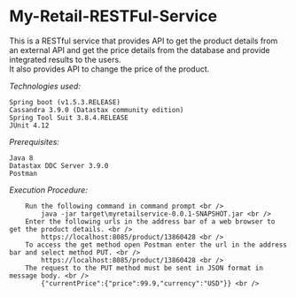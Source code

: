 # My-Retail-RESTFul-Service
This is a RESTful service that provides API to get the product details from an external API and get the price details from the database and provide integrated results to the users. <br />
It also provides API to change the price of the product. <br />

*Technologies used:* 

	Spring boot (v1.5.3.RELEASE)
	Cassandra 3.9.0 (Datastax community edition) 
	Spring Tool Suit 3.8.4.RELEASE 
	JUnit 4.12 
*Prerequisites:* 

	Java 8 
	Datastax DDC Server 3.9.0
	Postman 
*Execution Procedure:*

		Run the following command in command prompt <br />
			java -jar target\myretailservice-0.0.1-SNAPSHOT.jar <br />
		Enter the following urls in the address bar of a web browser to get the product details. <br />
			https://localhost:8085/product/13860428 <br />
		To access the get method open Postman enter the url in the address bar and select method PUT. <br />
			https://localhost:8085/product/13860428 <br />
		The request to the PUT method must be sent in JSON format in message body. <br />
			{"currentPrice":{"price":99.9,"currency":"USD"}} <br />
